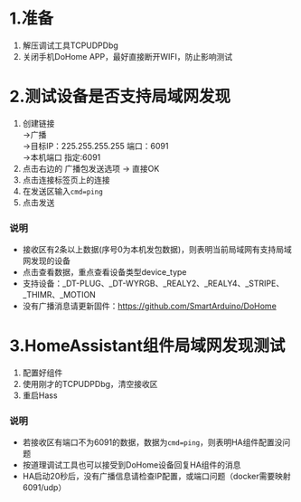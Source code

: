# 1.准备
1. 解压调试工具TCPUDPDbg
2. 关闭手机DoHome APP，最好直接断开WIFI，防止影响测试
# 2.测试设备是否支持局域网发现
1. 创建链接    
    ->广播     
    ->目标IP：225.255.255.255   端口：6091    
    ->本机端口 指定:6091    
2. 点击右边的 广播包发送选项 -> 直接OK
3. 点击连接标签页上的连接
4. 在发送区输入```cmd=ping```
5. 点击发送
### 说明    
* 接收区有2条以上数据(序号0为本机发包数据)，则表明当前局域网有支持局域网发现的设备
* 点击查看数据，重点查看设备类型device_type
* 支持设备：_DT-PLUG、_DT-WYRGB、_REALY2、_REALY4、_STRIPE、_THIMR、_MOTION
* 没有广播消息请更新固件：https://github.com/SmartArduino/DoHome
# 3.HomeAssistant组件局域网发现测试
1. 配置好组件
2. 使用刚才的TCPUDPDbg，清空接收区
3. 重启Hass
### 说明    
* 若接收区有端口不为6091的数据，数据为```cmd=ping```，则表明HA组件配置没问题
* 按道理调试工具也可以接受到DoHome设备回复HA组件的消息
* HA启动20秒后，没有广播信息请检查IP配置，或端口问题（docker需要映射6091/udp）

